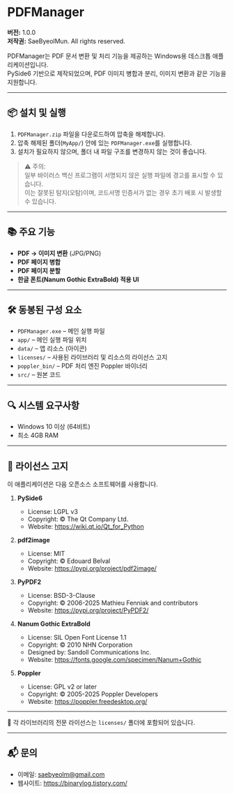 # PDFManager

**버전:** 1.0.0  
**저작권:** SaeByeolMun. All rights reserved.

PDFManager는 PDF 문서 변환 및 처리 기능을 제공하는 Windows용 데스크톱 애플리케이션입니다.  
PySide6 기반으로 제작되었으며, PDF 이미지 병합과 분리, 이미지 변환과 같은 기능을 지원합니다.

---

## 📦 설치 및 실행

1. `PDFManager.zip` 파일을 다운로드하여 압축을 해제합니다.
2. 압축 해제된 폴더(`MyApp/`) 안에 있는 `PDFManager.exe`를 실행합니다.
3. 설치가 필요하지 않으며, 폴더 내 파일 구조를 변경하지 않는 것이 좋습니다.

> ⚠️ 주의:  
> 일부 바이러스 백신 프로그램이 서명되지 않은 실행 파일에 경고를 표시할 수 있습니다.  
> 이는 잘못된 탐지(오탐)이며, 코드서명 인증서가 없는 경우 초기 배포 시 발생할 수 있습니다.

---

## 📚 주요 기능

- **PDF → 이미지 변환** (JPG/PNG)  
- **PDF 페이지 병합**  
- **PDF 페이지 분할**  
- **한글 폰트(Nanum Gothic ExtraBold) 적용 UI**  

---

## 🛠 동봉된 구성 요소

- `PDFManager.exe` – 메인 실행 파일
- `app/` – 메인 실행 파일 위치
- `data/` – 앱 리소스 (아이콘)
- `licenses/` – 사용된 라이브러리 및 리소스의 라이선스 고지
- `poppler_bin/` – PDF 처리 엔진 Poppler 바이너리
- `src/` – 원본 코드

---

## 🔍 시스템 요구사항

- Windows 10 이상 (64비트)
- 최소 4GB RAM

---

## 📖 라이선스 고지

이 애플리케이션은 다음 오픈소스 소프트웨어를 사용합니다.

1. **PySide6**
   - License: LGPL v3
   - Copyright: © The Qt Company Ltd.
   - Website: https://wiki.qt.io/Qt_for_Python

2. **pdf2image**
   - License: MIT
   - Copyright: © Edouard Belval
   - Website: https://pypi.org/project/pdf2image/

3. **PyPDF2**
   - License: BSD-3-Clause
   - Copyright: © 2006-2025 Mathieu Fenniak and contributors
   - Website: https://pypi.org/project/PyPDF2/

4. **Nanum Gothic ExtraBold**
   - License: SIL Open Font License 1.1
   - Copyright: © 2010 NHN Corporation
   - Designed by: Sandoll Communications Inc.
   - Website: https://fonts.google.com/specimen/Nanum+Gothic

5. **Poppler**
   - License: GPL v2 or later
   - Copyright: © 2005-2025 Poppler Developers
   - Website: https://poppler.freedesktop.org/

---

📌 각 라이브러리의 전문 라이선스는 `licenses/` 폴더에 포함되어 있습니다.

---

## 📬 문의

- 이메일: saebyeolm@gmail.com
- 웹사이트: https://binarylog.tistory.com/
